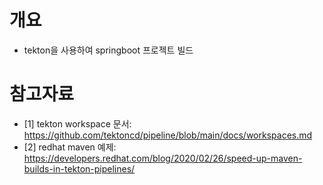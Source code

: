 # 개요
* tekton을 사용하여 springboot 프로젝트 빌드

# 참고자료
* [1] tekton workspace 문서: https://github.com/tektoncd/pipeline/blob/main/docs/workspaces.md
* [2] redhat maven 예제: https://developers.redhat.com/blog/2020/02/26/speed-up-maven-builds-in-tekton-pipelines/